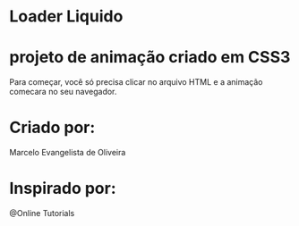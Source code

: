 # Loader Liquido

# projeto de animação criado em CSS3

Para começar, você só precisa clicar no arquivo HTML e a animação comecara no seu navegador.


# Criado por:

Marcelo Evangelista de Oliveira
# Inspirado por:

@Online Tutorials


